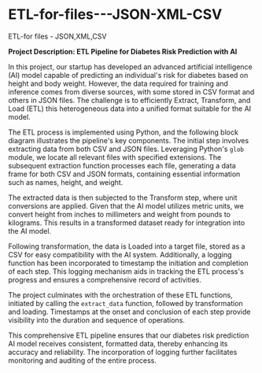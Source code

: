 # ETL-for-files---JSON-XML-CSV
ETL-for files - JSON,XML,CSV

**Project Description: ETL Pipeline for Diabetes Risk Prediction with AI**

In this project, our startup has developed an advanced artificial intelligence (AI) model capable of predicting an individual's risk for diabetes based on height and body weight. However, the data required for training and inference comes from diverse sources, with some stored in CSV format and others in JSON files. The challenge is to efficiently Extract, Transform, and Load (ETL) this heterogeneous data into a unified format suitable for the AI model.

The ETL process is implemented using Python, and the following block diagram illustrates the pipeline's key components. The initial step involves extracting data from both CSV and JSON files. Leveraging Python's `glob` module, we locate all relevant files with specified extensions. The subsequent extraction function processes each file, generating a data frame for both CSV and JSON formats, containing essential information such as names, height, and weight.

The extracted data is then subjected to the Transform step, where unit conversions are applied. Given that the AI model utilizes metric units, we convert height from inches to millimeters and weight from pounds to kilograms. This results in a transformed dataset ready for integration into the AI model.

Following transformation, the data is Loaded into a target file, stored as a CSV for easy compatibility with the AI system. Additionally, a logging function has been incorporated to timestamp the initiation and completion of each step. This logging mechanism aids in tracking the ETL process's progress and ensures a comprehensive record of activities.

The project culminates with the orchestration of these ETL functions, initiated by calling the `extract_data` function, followed by transformation and loading. Timestamps at the onset and conclusion of each step provide visibility into the duration and sequence of operations.

This comprehensive ETL pipeline ensures that our diabetes risk prediction AI model receives consistent, formatted data, thereby enhancing its accuracy and reliability. The incorporation of logging further facilitates monitoring and auditing of the entire process.
